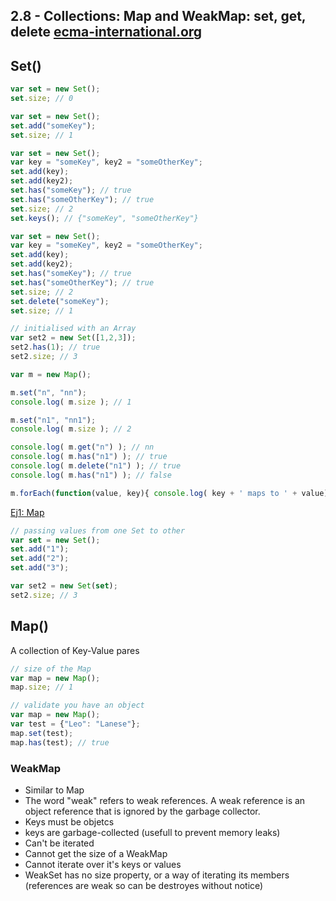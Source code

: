 ## 2.8 - Collections: Map and WeakMap: set, get, delete [ecma-international.org](http://www.ecma-international.org/ecma-262/6.0/#sec-map-iterable)


## Set()
```javascript
var set = new Set();
set.size; // 0
```

```javascript
var set = new Set();
set.add("someKey");
set.size; // 1
```


```javascript
var set = new Set();
var key = "someKey", key2 = "someOtherKey";
set.add(key);
set.add(key2); 
set.has("someKey"); // true
set.has("someOtherKey"); // true
set.size; // 2
set.keys(); // {"someKey", "someOtherKey"}
```


```javascript
var set = new Set();
var key = "someKey", key2 = "someOtherKey";
set.add(key);
set.add(key2); 
set.has("someKey"); // true
set.has("someOtherKey"); // true
set.size; // 2
set.delete("someKey");
set.size; // 1 
```


```javascript
// initialised with an Array
var set2 = new Set([1,2,3]);
set2.has(1); // true
set2.size; // 3
```

```javascript
var m = new Map();

m.set("n", "nn");
console.log( m.size ); // 1

m.set("n1", "nn1");
console.log( m.size ); // 2

console.log( m.get("n") ); // nn
console.log( m.has("n1") ); // true
console.log( m.delete("n1") ); // true
console.log( m.has("n1") ); // false

m.forEach(function(value, key){ console.log( key + ' maps to ' + value) }) // n maps to nn
```
[Ej1: Map](http://www.es6fiddle.net/icg8kb43/)


```javascript
// passing values from one Set to other
var set = new Set();
set.add("1");
set.add("2");
set.add("3");

var set2 = new Set(set);
set2.size; // 3
```

## Map()
A collection of Key-Value pares

```javascript
// size of the Map
var map = new Map();
map.size; // 1
```

```javascript
// validate you have an object
var map = new Map();
var test = {"Leo": "Lanese"};
map.set(test);
map.has(test); // true
```



### WeakMap
- Similar to Map
- The word "weak" refers to weak references. A weak reference is an object reference that is ignored by the garbage collector.
- Keys must be objetcs
- keys are garbage-collected (usefull to prevent memory leaks)
- Can't be iterated
- Cannot get the size of a WeakMap 
- Cannot iterate over it's keys or values
- WeakSet has no size property, or a way of iterating its members (references are weak so can be destroyes without notice)
